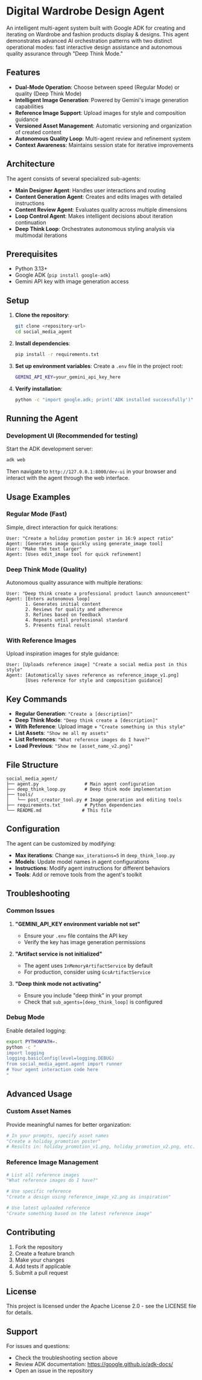 # Digital Wardrobe Design Agent

An intelligent multi-agent system built with Google ADK for creating and iterating on Wardrobe and fashion products display & designs. This agent demonstrates advanced AI orchestration patterns with two distinct operational modes: fast interactive design assistance and autonomous quality assurance through "Deep Think Mode."

## Features

- **Dual-Mode Operation**: Choose between speed (Regular Mode) or quality (Deep Think Mode)
- **Intelligent Image Generation**: Powered by Gemini's image generation capabilities
- **Reference Image Support**: Upload images for style and composition guidance
- **Versioned Asset Management**: Automatic versioning and organization of created content
- **Autonomous Quality Loop**: Multi-agent review and refinement system
- **Context Awareness**: Maintains session state for iterative improvements

## Architecture

The agent consists of several specialized sub-agents:

- **Main Designer Agent**: Handles user interactions and routing
- **Content Generation Agent**: Creates and edits images with detailed instructions
- **Content Review Agent**: Evaluates quality across multiple dimensions
- **Loop Control Agent**: Makes intelligent decisions about iteration continuation
- **Deep Think Loop**: Orchestrates autonomous styling analysis via multimodal iterations 

## Prerequisites

- Python 3.13+
- Google ADK (`pip install google-adk`)
- Gemini API key with image generation access

## Setup

1. **Clone the repository**:
   ```bash
   git clone <repository-url>
   cd social_media_agent
   ```

2. **Install dependencies**:
   ```bash
   pip install -r requirements.txt
   ```

3. **Set up environment variables**:
   Create a `.env` file in the project root:
   ```bash
   GEMINI_API_KEY=your_gemini_api_key_here
   ```

4. **Verify installation**:
   ```bash
   python -c "import google.adk; print('ADK installed successfully')"
   ```

## Running the Agent

### Development UI (Recommended for testing)

Start the ADK development server:

```bash
adk web
```

Then navigate to `http://127.0.0.1:8000/dev-ui` in your browser and interact with the agent through the web interface.

## Usage Examples

### Regular Mode (Fast)

Simple, direct interaction for quick iterations:

```
User: "Create a holiday promotion poster in 16:9 aspect ratio"
Agent: [Generates image quickly using generate_image tool]
User: "Make the text larger"
Agent: [Uses edit_image tool for quick refinement]
```

### Deep Think Mode (Quality)

Autonomous quality assurance with multiple iterations:

```
User: "Deep think create a professional product launch announcement"
Agent: [Enters autonomous loop]
       1. Generates initial content
       2. Reviews for quality and adherence
       3. Refines based on feedback
       4. Repeats until professional standard
       5. Presents final result
```

### With Reference Images

Upload inspiration images for style guidance:

```
User: [Uploads reference image] "Create a social media post in this style"
Agent: [Automatically saves reference as reference_image_v1.png]
       [Uses reference for style and composition guidance]
```

## Key Commands

- **Regular Generation**: `"Create a [description]"`
- **Deep Think Mode**: `"Deep think create a [description]"`
- **With Reference**: Upload image + `"Create something in this style"`
- **List Assets**: `"Show me all my assets"`
- **List References**: `"What reference images do I have?"`
- **Load Previous**: `"Show me [asset_name_v2.png]"`

## File Structure

```
social_media_agent/
├── agent.py                 # Main agent configuration
├── deep_think_loop.py       # Deep think mode implementation
├── tools/
│   └── post_creator_tool.py # Image generation and editing tools
├── requirements.txt         # Python dependencies
└── README.md               # This file
```

## Configuration

The agent can be customized by modifying:

- **Max iterations**: Change `max_iterations=5` in `deep_think_loop.py`
- **Models**: Update model names in agent configurations
- **Instructions**: Modify agent instructions for different behaviors
- **Tools**: Add or remove tools from the agent's toolkit

## Troubleshooting

### Common Issues

1. **"GEMINI_API_KEY environment variable not set"**
   - Ensure your `.env` file contains the API key
   - Verify the key has image generation permissions

2. **"Artifact service is not initialized"**
   - The agent uses `InMemoryArtifactService` by default
   - For production, consider using `GcsArtifactService`

3. **"Deep think mode not activating"**
   - Ensure you include "deep think" in your prompt
   - Check that `sub_agents=[deep_think_loop]` is configured

### Debug Mode

Enable detailed logging:

```bash
export PYTHONPATH=.
python -c "
import logging
logging.basicConfig(level=logging.DEBUG)
from social_media_agent.agent import runner
# Your agent interaction code here
"
```

## Advanced Usage

### Custom Asset Names

Provide meaningful names for better organization:

```python
# In your prompts, specify asset names
"Create a holiday_promotion poster"
# Results in: holiday_promotion_v1.png, holiday_promotion_v2.png, etc.
```

### Reference Image Management

```python
# List all reference images
"What reference images do I have?"

# Use specific reference
"Create a design using reference_image_v2.png as inspiration"

# Use latest uploaded reference
"Create something based on the latest reference image"
```

## Contributing

1. Fork the repository
2. Create a feature branch
3. Make your changes
4. Add tests if applicable
5. Submit a pull request

## License

This project is licensed under the Apache License 2.0 - see the LICENSE file for details.

## Support

For issues and questions:
- Check the troubleshooting section above
- Review ADK documentation: https://google.github.io/adk-docs/
- Open an issue in the repository
